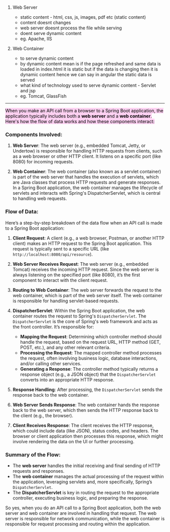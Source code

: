 1. Web Server 
	- static content - html, css, js, images, pdf etc (static content)
	- content doesnt changes
	- web server doesnt process the file while serving
	- doent serve dynamic content 
	- eg. Apache, IIS

2. Web Container 
	- to serve dynamic content
	- by dynamic content mean is if the page refreshed and same data is loaded in index.html it is static but if the data is changing then it is dynamic content hence we can say in angular the static data is served
	- what kind of technology used to serve dynamic content - Servlet and jsp 
	- eg. Tomcat, GlassFish

<hr>

<mark style="background: #FFB8EBA6;">When you make an API call from a browser to a Spring Boot application, the application typically includes both a **web server** and a **web container**. Here's how the flow of data works and how these components interact:</mark>

### Components Involved:
1. **Web Server**: The web server (e.g., embedded Tomcat, Jetty, or Undertow) is responsible for handling HTTP requests from clients, such as a web browser or other HTTP client. It listens on a specific port (like 8080) for incoming requests.

2. **Web Container**: The web container (also known as a servlet container) is part of the web server that handles the execution of servlets, which are Java classes that process HTTP requests and generate responses. In a Spring Boot application, the web container manages the lifecycle of servlets and interacts with Spring's DispatcherServlet, which is central to handling web requests.

### Flow of Data:
Here’s a step-by-step breakdown of the data flow when an API call is made to a Spring Boot application:

1. **Client Request**: A client (e.g., a web browser, Postman, or another HTTP client) makes an HTTP request to the Spring Boot application. This request is typically sent to a specific URL (like `http://localhost:8080/api/resource`).

2. **Web Server Receives Request**: The web server (e.g., embedded Tomcat) receives the incoming HTTP request. Since the web server is always listening on the specified port (like 8080), it’s the first component to interact with the client request.

3. **Routing to Web Container**: The web server forwards the request to the web container, which is part of the web server itself. The web container is responsible for handling servlet-based requests.

4. **DispatcherServlet**: Within the Spring Boot application, the web container routes the request to Spring's `DispatcherServlet`. The `DispatcherServlet` is the core of Spring's web framework and acts as the front controller. It’s responsible for:
   - **Mapping the Request**: Determining which controller method should handle the request, based on the request URL, HTTP method (GET, POST, etc.), and any other relevant criteria.
   - **Processing the Request**: The mapped controller method processes the request, often involving business logic, database interactions, and/or calling other services.
   - **Generating a Response**: The controller method typically returns a response object (e.g., a JSON object) that the `DispatcherServlet` converts into an appropriate HTTP response.

5. **Response Handling**: After processing, the `DispatcherServlet` sends the response back to the web container.

6. **Web Server Sends Response**: The web container hands the response back to the web server, which then sends the HTTP response back to the client (e.g., the browser).

7. **Client Receives Response**: The client receives the HTTP response, which could include data (like JSON), status codes, and headers. The browser or client application then processes this response, which might involve rendering the data on the UI or further processing.

### Summary of the Flow:
- The **web server** handles the initial receiving and final sending of HTTP requests and responses.
- The **web container** manages the actual processing of the request within the application, leveraging servlets and, more specifically, Spring’s `DispatcherServlet`.
- The **DispatcherServlet** is key in routing the request to the appropriate controller, executing business logic, and preparing the response.

So yes, when you do an API call to a Spring Boot application, both the web server and web container are involved in handling that request. The web server is responsible for network communication, while the web container is responsible for request processing and routing within the application.